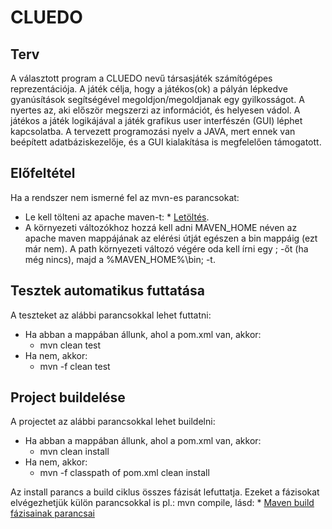 # CLUEDO

## Terv

A választott program a CLUEDO nevű társasjáték számítógépes reprezentációja. A játék célja, hogy a játékos(ok) a pályán lépkedve gyanúsítások segítségével megoldjon/megoldjanak egy gyilkosságot. A nyertes az, aki először megszerzi az információt, és helyesen vádol.
A játékos a játék logikájával a játék grafikus user interfészén (GUI) léphet kapcsolatba. A tervezett programozási nyelv a JAVA, mert ennek van beépített adatbáziskezelője, és a GUI kialakítása is megfelelően támogatott.

## Előfeltétel
Ha a rendszer nem ismerné fel az mvn-es parancsokat:
- Le kell tölteni az apache maven-t: * [Letöltés].
- A környezeti változókhoz hozzá kell adni MAVEN_HOME néven az apache maven mappájának az elérési útját egészen a bin mappáig (ezt már nem). A path környezeti változó végére oda kell írni egy ; -őt (ha még nincs), majd a %MAVEN_HOME%\bin; -t.

## Tesztek automatikus futtatása
A teszteket az alábbi parancsokkal lehet futtatni:
- Ha abban a mappában állunk, ahol a pom.xml van, akkor:
  - mvn clean test
- Ha nem, akkor:
  - mvn -f <classpath of pom.xml> clean test
## Project buildelése
A projectet az alábbi parancsokkal lehet buildelni:
- Ha abban a mappában állunk, ahol a pom.xml van, akkor:
  - mvn clean install
- Ha nem, akkor:
  - mvn -f classpath of pom.xml clean install

Az install parancs a build ciklus összes fázisát lefuttatja. Ezeket a fázisokat elvégezhetjük külön parancsokkal is pl.: mvn compile,
lásd: * [Maven build fázisainak parancsai]
  
  [Maven build fázisainak parancsai]: <https://www.tutorialspoint.com/maven/maven_build_life_cycle.htm>
  [Letöltés]: <https://maven.apache.org/download.cgi>
